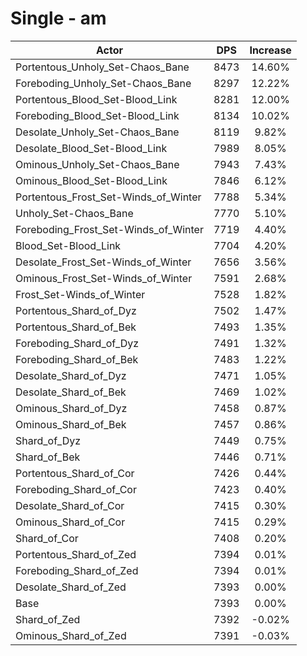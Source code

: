 # Single - am
| Actor | DPS | Increase |
|---|:---:|:---:|
|Portentous_Unholy_Set-Chaos_Bane|8473|14.60%|
|Foreboding_Unholy_Set-Chaos_Bane|8297|12.22%|
|Portentous_Blood_Set-Blood_Link|8281|12.00%|
|Foreboding_Blood_Set-Blood_Link|8134|10.02%|
|Desolate_Unholy_Set-Chaos_Bane|8119|9.82%|
|Desolate_Blood_Set-Blood_Link|7989|8.05%|
|Ominous_Unholy_Set-Chaos_Bane|7943|7.43%|
|Ominous_Blood_Set-Blood_Link|7846|6.12%|
|Portentous_Frost_Set-Winds_of_Winter|7788|5.34%|
|Unholy_Set-Chaos_Bane|7770|5.10%|
|Foreboding_Frost_Set-Winds_of_Winter|7719|4.40%|
|Blood_Set-Blood_Link|7704|4.20%|
|Desolate_Frost_Set-Winds_of_Winter|7656|3.56%|
|Ominous_Frost_Set-Winds_of_Winter|7591|2.68%|
|Frost_Set-Winds_of_Winter|7528|1.82%|
|Portentous_Shard_of_Dyz|7502|1.47%|
|Portentous_Shard_of_Bek|7493|1.35%|
|Foreboding_Shard_of_Dyz|7491|1.32%|
|Foreboding_Shard_of_Bek|7483|1.22%|
|Desolate_Shard_of_Dyz|7471|1.05%|
|Desolate_Shard_of_Bek|7469|1.02%|
|Ominous_Shard_of_Dyz|7458|0.87%|
|Ominous_Shard_of_Bek|7457|0.86%|
|Shard_of_Dyz|7449|0.75%|
|Shard_of_Bek|7446|0.71%|
|Portentous_Shard_of_Cor|7426|0.44%|
|Foreboding_Shard_of_Cor|7423|0.40%|
|Desolate_Shard_of_Cor|7415|0.30%|
|Ominous_Shard_of_Cor|7415|0.29%|
|Shard_of_Cor|7408|0.20%|
|Portentous_Shard_of_Zed|7394|0.01%|
|Foreboding_Shard_of_Zed|7394|0.01%|
|Desolate_Shard_of_Zed|7393|0.00%|
|Base|7393|0.00%|
|Shard_of_Zed|7392|-0.02%|
|Ominous_Shard_of_Zed|7391|-0.03%|

